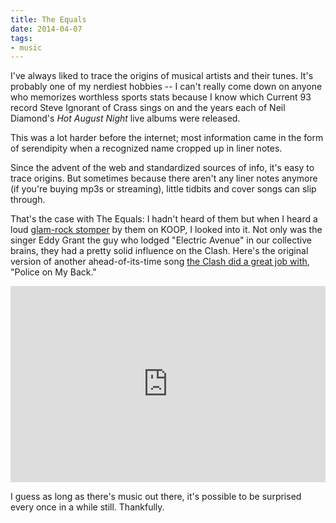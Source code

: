 ```yaml
---
title: The Equals
date: 2014-04-07
tags:
- music
---
```




I've always liked to trace the origins of musical artists and their tunes. It's probably one of my nerdiest hobbies -- I can't really come down on anyone who memorizes worthless sports stats because I know which Current 93 record Steve Ignorant of Crass sings on and the years each of Neil Diamond's *Hot August Night* live albums were released.

This was a lot harder before the internet; most information came in the form of serendipity when a recognized name cropped up in liner notes.

Since the advent of the web and standardized sources of info, it's easy to trace origins. But sometimes because there aren't any liner notes anymore (if you're buying mp3s or streaming), little tidbits and cover songs can slip through.

That's the case with The Equals: I hadn't heard of them but when I heard a loud [glam-rock stomper](http://www.youtube.com/watch?v=bhKd1Vzr-YQ) by them on KOOP, I looked into it. Not only was the singer Eddy Grant the guy who lodged "Electric Avenue" in our collective brains, they had a pretty solid influence on the Clash. Here's the original version of another ahead-of-its-time song [the Clash did a great job with](http://www.youtube.com/watch?v=2hHUdW1N3v8), "Police on My Back."

<style>.embed-container { position: relative; padding-bottom: 56.25%; padding-top: 30px; height: 0; overflow: hidden; max-width: 100%; height: auto; } .embed-container iframe, .embed-container object, .embed-container embed { position: absolute; top: 0; left: 0; width: 100%; height: 100%; }</style><div class='embed-container'><iframe src='http://www.youtube.com/embed/DH0Guwo_ky0' frameborder='0' allowfullscreen></iframe></div>

I guess as long as there's music out there, it's possible to be surprised every once in a while still. Thankfully.
